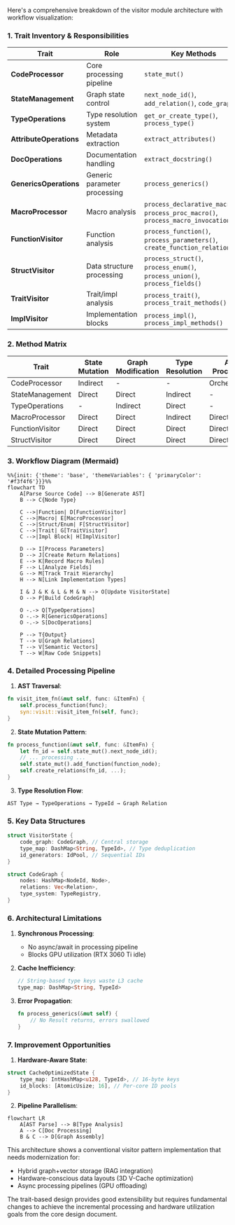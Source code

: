 Here's a comprehensive breakdown of the visitor module architecture with workflow visualization:

### 1. Trait Inventory & Responsibilities

| Trait                | Role                          | Key Methods                                  |
|----------------------|-------------------------------|----------------------------------------------|
| **CodeProcessor**    | Core processing pipeline      | `state_mut()`                                |
| **StateManagement**  | Graph state control           | `next_node_id()`, `add_relation()`, `code_graph()` |
| **TypeOperations**   | Type resolution system        | `get_or_create_type()`, `process_type()`     |
| **AttributeOperations** | Metadata extraction       | `extract_attributes()`                      |
| **DocOperations**    | Documentation handling        | `extract_docstring()`                        |
| **GenericsOperations** | Generic parameter processing | `process_generics()`                         |
| **MacroProcessor**   | Macro analysis                | `process_declarative_macro()`, `process_proc_macro()`, `process_macro_invocation()` |
| **FunctionVisitor**  | Function analysis             | `process_function()`, `process_parameters()`, `create_function_relations()` |
| **StructVisitor**    | Data structure processing     | `process_struct()`, `process_enum()`, `process_union()`, `process_fields()` |
| **TraitVisitor**     | Trait/impl analysis           | `process_trait()`, `process_trait_methods()` |
| **ImplVisitor**      | Implementation blocks         | `process_impl()`, `process_impl_methods()`   |

### 2. Method Matrix

| Trait                | State Mutation | Graph Modification | Type Resolution | AST Processing |
|----------------------|----------------|--------------------|-----------------|----------------|
| CodeProcessor        | Indirect       | -                  | -               | Orchestration  |
| StateManagement      | Direct         | Direct             | Indirect        | -              |
| TypeOperations       | -              | Indirect           | Direct          | -              |
| MacroProcessor       | Direct         | Direct             | Indirect        | Direct         |
| FunctionVisitor      | Direct         | Direct             | Direct          | Direct         |
| StructVisitor        | Direct         | Direct             | Direct          | Direct         |

### 3. Workflow Diagram (Mermaid)

```mermaid
%%{init: {'theme': 'base', 'themeVariables': { 'primaryColor': '#f3f4f6'}}}%%
flowchart TD
    A[Parse Source Code] --> B[Generate AST]
    B --> C{Node Type}
    
    C -->|Function| D[FunctionVisitor]
    C -->|Macro| E[MacroProcessor]
    C -->|Struct/Enum| F[StructVisitor]
    C -->|Trait| G[TraitVisitor]
    C -->|Impl Block| H[ImplVisitor]
    
    D --> I[Process Parameters]
    D --> J[Create Return Relations]
    E --> K[Record Macro Rules]
    F --> L[Analyze Fields]
    G --> M[Track Trait Hierarchy]
    H --> N[Link Implementation Types]
    
    I & J & K & L & M & N --> O[Update VisitorState]
    O --> P[Build CodeGraph]
    
    O -.-> Q[TypeOperations]
    O -.-> R[GenericsOperations]
    O -.-> S[DocOperations]
    
    P --> T{Output}
    T --> U[Graph Relations]
    T --> V[Semantic Vectors]
    T --> W[Raw Code Snippets]
```

### 4. Detailed Processing Pipeline

1. **AST Traversal**:
```rust
fn visit_item_fn(&mut self, func: &ItemFn) {
    self.process_function(func);
    syn::visit::visit_item_fn(self, func);
}
```

2. **State Mutation Pattern**:
```rust
fn process_function(&mut self, func: &ItemFn) {
    let fn_id = self.state_mut().next_node_id();
    // ... processing ...
    self.state_mut().add_function(function_node);
    self.create_relations(fn_id, ...);
}
```

3. **Type Resolution Flow**:
```
AST Type → TypeOperations → TypeId → Graph Relation
```

### 5. Key Data Structures

```rust
struct VisitorState {
    code_graph: CodeGraph, // Central storage
    type_map: DashMap<String, TypeId>, // Type deduplication
    id_generators: IdPool, // Sequential IDs
}

struct CodeGraph {
    nodes: HashMap<NodeId, Node>,
    relations: Vec<Relation>,
    type_system: TypeRegistry,
}
```

### 6. Architectural Limitations

1. **Synchronous Processing**:
   - No async/await in processing pipeline
   - Blocks GPU utilization (RTX 3060 Ti idle)

2. **Cache Inefficiency**:
   ```rust
   // String-based type keys waste L3 cache
   type_map: DashMap<String, TypeId> 
   ```

3. **Error Propagation**:
   ```rust
   fn process_generics(&mut self) {
       // No Result returns, errors swallowed
   }
   ```

### 7. Improvement Opportunities

1. **Hardware-Aware State**:
```rust
struct CacheOptimizedState {
    type_map: IntHashMap<u128, TypeId>, // 16-byte keys
    id_blocks: [AtomicUsize; 16], // Per-core ID pools
}
```

2. **Pipeline Parallelism**:
```mermaid
flowchart LR
    A[AST Parse] --> B[Type Analysis]
    A --> C[Doc Processing]
    B & C --> D[Graph Assembly]
```

This architecture shows a conventional visitor pattern implementation that needs modernization for:
- Hybrid graph+vector storage (RAG integration)
- Hardware-conscious data layouts (3D V-Cache optimization)
- Async processing pipelines (GPU offloading)

The trait-based design provides good extensibility but requires fundamental changes to achieve the incremental processing and hardware utilization goals from the core design document.
